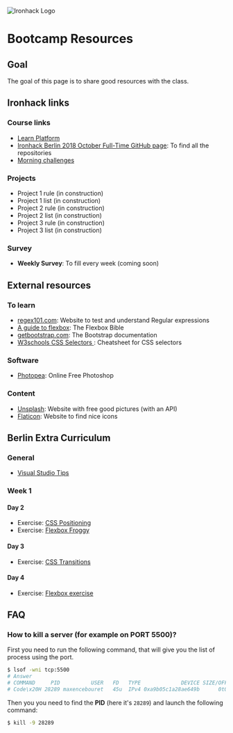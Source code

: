 ![Ironhack Logo](https://i.imgur.com/uYvaMH6.png)

# Bootcamp Resources

## Goal

The goal of this page is to share good resources with the class.

## Ironhack links

### Course links
- [Learn Platform](http://learn.ironhack.com)
- [Ironhack Berlin 2018 October Full-Time GitHub page](https://github.com/orgs/ironhack-berlin-2018-october-ft/): To find all the repositories
- [Morning challenges](https://repl.it/@MaxenceBouret/morning-challenge-october)


### Projects
- Project 1 rule (in construction)
- Project 1 list (in construction)
- Project 2 rule (in construction)
- Project 2 list (in construction)
- Project 3 rule (in construction)
- Project 3 list (in construction)


### Survey
- **Weekly Survey**: To fill every week (coming soon)
<!-- - [Anonymous Survey](https://sayat.me/mc100s)  -->


## External resources

### To learn
- [regex101.com](https://regex101.com/): Website to test and understand Regular expressions
- [A guide to flexbox](https://css-tricks.com/snippets/css/a-guide-to-flexbox/): The Flexbox Bible
- [getbootstrap.com](http://getbootstrap.com): The Bootstrap documentation
- [W3schools CSS Selectors ](https://www.w3schools.com/cssref/css_selectors.asp): Cheatsheet for CSS selectors

### Software
- [Photopea](https://photopea.com): Online Free Photoshop

### Content
- [Unsplash](http://unsplash.com): Website with free good pictures (with an API)
- [Flaticon](http://flaticon.com): Website to find nice icons


## Berlin Extra Curriculum

### General
- [Visual Studio Tips](./visualstudio.md)


### Week 1

#### Day 2
- Exercise: [CSS Positioning](./exercises/css-positioning/README.md)
- Exercise: [Flexbox Froggy](https://flexboxfroggy.com)

#### Day 3
- Exercise: [CSS Transitions](https://codepen.io/maxencebouret/pen/NOjKga?editors=1100)

#### Day 4
- Exercise: [Flexbox exercise](https://codepen.io/maxencebouret/pen/QZgvdp?editors=1100)


## FAQ

### How to kill a server (for example on PORT 5500)?

First you need to run the following command, that will give you the list of process using the port.
```sh
$ lsof -wni tcp:5500
# Answer 
# COMMAND     PID          USER   FD   TYPE             DEVICE SIZE/OFF NODE NAME
# Code\x20H 28289 maxencebouret   45u  IPv4 0xa9b05c1a28ae649b      0t0  TCP *:fcp-addr-srvr1 (LISTEN)
```

Then you you need to find the **PID** (here it's `28289`) and launch the following command:
```sh
$ kill -9 28289
```


